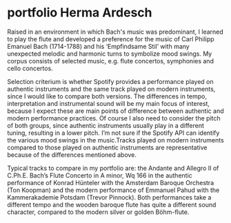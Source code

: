 # portfolio Herma Ardesch
Raised in an environment in which Bach's music was predominant, I learned to play the flute and developed a preference for the music of Carl Philipp Emanuel Bach (1714-1788) and his ‘Empfindsame Stil’ with many unexpected melodic and harmonic turns to symbolize mood swings. My corpus consists of selected music, e.g. flute concertos, symphonies and cello concertos. 

Selection criterium is whether Spotify provides a performance played on authentic instruments and the same track played on modern instruments, since I would like to compare both versions. The differences in tempo, interpretation and instrumental sound will be my main focus of interest, because I expect these are main points of difference between authentic and modern performance practices. Of course I also need to consider the pitch of both groups, since authentic instruments usually play in a different tuning, resulting in a lower pitch. I’m not sure if the Spotify API can identify the various mood swings in the music.Tracks played on modern instruments compared to those played on authentic instruments are representative because of the differences mentioned above. 

Typical tracks to compare in my portfolio are: the Andante and Allegro II of C.Ph.E. Bach’s Flute Concerto in A minor, Wq 166 in the authentic performance of Konrad Hünteler with the Amsterdam Baroque Orchestra (Ton Koopman) and the modern performance of Emmanuel Pahud with the Kammerakademie Potsdam (Trevor Pinnock). Both performances take a different tempo and the wooden baroque flute has quite a different sound character, compared to the modern silver or golden Böhm-flute.
